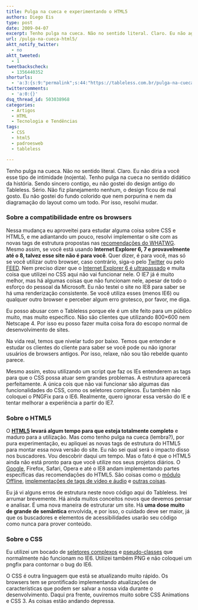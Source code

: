 ```yaml
---
title: Pulga na cueca e experimentando o HTML5
authors: Diego Eis
type: post
date: 2009-04-07
excerpt: Tenho pulga na cueca. Não no sentido literal. Claro. Eu não agüentei e mudei novamente o Tableless, por fora e por dentro. Por fora ele ficou mais bonito. Por dentro, ele está implementado com as novas tags de estrutura do HTML5.
url: /pulga-na-cueca-html5/
aktt_notify_twitter:
  - no
aktt_tweeted:
  - 1
tweetbackscheck:
  - 1356440352
shorturls:
  - 'a:3:{s:9:"permalink";s:44:"https://tableless.com.br/pulga-na-cueca-html5";s:7:"tinyurl";s:26:"https://tinyurl.com/3ny8bla";s:4:"isgd";s:19:"https://is.gd/VasxeW";}'
twittercomments:
  - 'a:0:{}'
dsq_thread_id: 503038968
categories:
  - Artigos
  - HTML
  - Tecnologia e Tendências
tags:
  - CSS
  - html5
  - padroesweb
  - tableless

---
```

Tenho pulga na cueca. Não no sentido literal. Claro. Eu não diria a você esse tipo de intimidade (nojenta). Tenho pulga na cueca no sentido didático da história. Sendo sincero contigo, eu não gostei do design antigo do Tableless. Sério. Não fiz planejamento nenhum, o design ficou de mal gosto. Eu não gostei do fundo colorido que nem porpurina e nem da diagramação do layout como um todo. Por isso, resolvi mudar. 

### Sobre a compatibilidade entre os browsers

Nessa mudança eu aproveitei para estudar alguma coisa sobre CSS e HTML5, e me adiantando um pouco, resolvi implementar o site com as novas tags de estrutura propostas nas [recomendações do WHATWG][1]. Mesmo assim, se você está usando **Internet Explorer 6, 7 e provavelmente até o 8, talvez esse site não é para você**. Quer dizer, é para você, mas só se você utilizar outro browser, caso contrário, siga-o pelo [Twitter][2] ou pelo [FEED][3]. Nem preciso dizer que o [Internet Explorer 6 é ultrapassado][4] e muita coisa que utilizei no CSS aqui não vai funcionar nele. O IE7 já é muito melhor, mas há algumas coisas que não funcionam nele, apesar de todo o esforço do pessoal da Microsoft. Eu não testei o site no IE8 para saber se há uma renderização consistente. Se você utiliza esses (menos IE6) ou qualquer outro browser e perceber algum erro grotesco, por favor, me diga.

Eu posso abusar com o Tableless porque ele é um site feito para um público muito, mas muito específico. Não são clientes que utilizando 800&#215;600 nem Netscape 4. Por isso eu posso fazer muita coisa fora do escopo normal de desenvolvimento de sites.
  
Na vida real, temos que nivelar tudo por baixo. Temos que entender e estudar os clientes do cliente para saber se você pode ou não ignorar usuários de browsers antigos. Por isso, relaxe, não sou tão rebelde quanto parece.

Mesmo assim, estou utilizando um script que faz os IEs entenderem as tags para que o CSS possa atuar sem grandes problemas. A estrutura aparecerá perfeitamente. A única cois que não vai funcionar são algumas das funcionalidades do CSS, como os seletores complexos. Eu também não coloquei o PNGFix para o IE6. Realmente, quero ignorar essa versão do IE e tentar melhorar a experiência a partir do IE7.

### Sobre o HTML5

O **[HTML5][5] levará algum tempo para que esteja totalmente completo** e maduro para a utilização. Mas como tenho pulga na cueca (lembra?), por pura experimentação, eu apliquei as novas tags de estrutura do HTML5 para montar essa nova versão do site. Eu não sei qual será o impacto disso nos buscadores. Vou descobrir daqui um tempo. Mas o fato é que o HTML5 ainda não está pronto para que você utilize nos seus projetos diários. O [Google][6], Firefox, Safari, Opera e até o IE8 andam implementando partes específicas das recomendações do HTML5. São coisas como o [módulo Offline][7], [implementações de tags de vídeo e áudio][8] e [outras coisas][9].
  
Eu já vi alguns erros de estrutura neste novo código aqui do Tableless. Irei arrumar brevemente. Há ainda muitos conceitos novos que devemos pensar e analisar. É uma nova maneira de estruturar um site. Há **uma dose muito de grande de semântica** envolvida, e por isso, o cuidado deve ser maior, já que os buscadores e elementos de acessibilidades usarão seu código como nunca para prover conteúdo.

### Sobre o CSS

Eu utilizei um bocado de [seletores complexos][10] e [pseudo-classes][11] que normalmente não funcionam no IE6. Utilizei também PNG e não coloquei um pngfix para contornar o bug do IE6.
  
O CSS é outra linguagem que está se atualizando muito rápido. Os browsers tem se prontificado implementando atualizações de características que podem ser salvar a nossa vida durante o desenvolvimento. Daqui pra frente, ouviremos muito sobre CSS Animations e CSS 3. As coisas estão andando depressa.

 [1]: https://www.whatwg.org/specs/web-apps/current-work/multipage/index.html#contents
 [2]: https://twitter.com/tableless/
 [3]: https://feeds2.feedburner.com/tableless
 [4]: https://search.twitter.com/search?q=%23semie6
 [5]: https://tableless.com.br/html5-estrutura-semantica
 [6]: https://www.engadget.com/2009/02/18/google-demos-html5-based-maps-on-the-palm-pre/
 [7]: https://www.whatwg.org/specs/web-apps/current-work/#offline
 [8]: https://www.whatwg.org/specs/web-apps/current-work/#video-and-audio-codecs-for-video-elements
 [9]: https://whatwg.org/html5
 [10]: https://tableless.com.br/seletores-complexos-do-css
 [11]: https://tableless.com.br/pseudo-classes-css